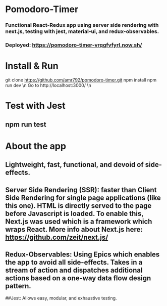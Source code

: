 # Pomodoro-Timer
### Functional React-Redux app using server side rendering with next.js, testing with jest, material-ui, and redux-observables.
### Deployed: https://pomodoro-timer-vrqgfvfyrl.now.sh/

# Install & Run
git clone https://github.com/amr792/pomodoro-timer.git
npm install
npm run dev \n
Go to http://localhost:3000/ \n

# Test with Jest
## npm run test

# About the app
## Lightweight, fast, functional, and devoid of side-effects.

## Server Side Rendering (SSR): faster than Client Side Rendering for single page applications (like this one). HTML is directly served to the page before Javascript is loaded. To enable this, Next.js was used which is a framework which wraps React. More info about Next.js here: https://github.com/zeit/next.js/

## Redux-Observables: Using Epics which enables the app to avoid all side-effects. Takes in a stream of action and dispatches additional actions based on a one-way data flow design pattern.

##Jest: Allows easy, modular, and exhaustive testing.



